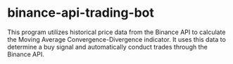 # binance-api-trading-bot
This program utilizes historical price data from the Binance API to calculate the Moving Average Convergence-Divergence indicator.
It uses this data to determine a buy signal and automatically conduct trades through the Binance API.
